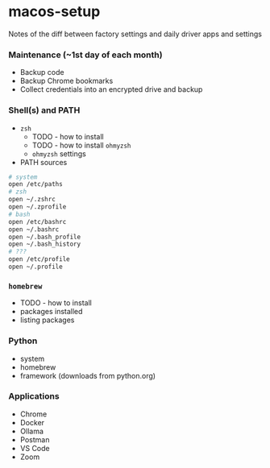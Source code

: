 # macos-setup
Notes of the diff between factory settings and daily driver apps and settings

### Maintenance (~1st day of each month)
- Backup code
- Backup Chrome bookmarks
- Collect credentials into an encrypted drive and backup

### Shell(s) and PATH
- `zsh`
  - TODO - how to install
  - TODO - how to install `ohmyzsh`
  - `ohmyzsh` settings
- PATH sources
```sh
# system
open /etc/paths
# zsh
open ~/.zshrc
open ~/.zprofile
# bash
open /etc/bashrc
open ~/.bashrc
open ~/.bash_profile
open ~/.bash_history
# ???
open /etc/profile
open ~/.profile
```

### `homebrew`
- TODO - how to install
- packages installed
- listing packages

### Python
- system
- homebrew
- framework (downloads from python.org)

### Applications
- Chrome
- Docker
- Ollama
- Postman
- VS Code
- Zoom
